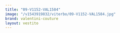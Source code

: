 ```yaml
---
title: "09-V1152-VAL1584"
image: "/v1543919832/viterbo/09-V1152-VAL1584.jpg"
brand: valentini-couture
layout: vestito
---
```


